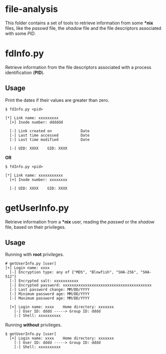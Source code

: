 # file-analysis

This folder contains a set of tools to retrieve information from some **\*nix** files, like the _passwd_ file, 
the _shadow_ file and the file descriptors associated with some _PID_.

# fdInfo.py

Retrieve information from the file descriptors associated with a process identification (**PID**).

## Usage

Print the dates if their values are greater than zero.

```
$ fdInfo.py <pid>

[*] Link name: xxxxxxxxx
  [+] Inode number: dddddd
  
  [-] Link created on             Date
  [-] Last time accessed          Date
  [-] Last time modified          Date
  
  [-] UID: XXXX    GID: XXXX
```

**OR**

```
$ fdInfo.py <pid>

[*] Link name: xxxxxxxxxxx
  [+] Inode number: xxxxxxxx
  
  [-] UID: XXXX    GID: XXXX
```

# getUserInfo.py

Retrieve information from a **\*nix** user, reading the _passwd_ or the _shadow_ file, based on their privileges.

## Usage

Running with **root** privileges.

```
# getUserInfo.py [user]
[+] Login name: xxxx
  [-] Encryption type: any of {"MD5", "Blowfish", "SHA-256", "SHA-512"}
  [-] Encrypted salt: xxxxxxxxxxx
  [-] Encrypted password: xxxxxxxxxxxxxxxxxxxxxxxxxxxxxxxxxxxxxxxx
  [-] Last password change: MM/DD/YYYY
  [-] Minimum password age: MM/DD/YYYY
  [-] Maximum password age: MM/DD/YYYY

  [+] Login name: xxxx    Home directory: xxxxxxx
    [-] User ID: dddd -----> Group ID: dddd
    [-] Shell: xxxxxxxxxx
```

Running **without** privileges.

```
$ getUserInfo.py [user]
  [+] Login name: xxxx    Home directory: xxxxxxx
    [-] User ID: dddd -----> Group ID: dddd
    [-] Shell: xxxxxxxxxx
```
